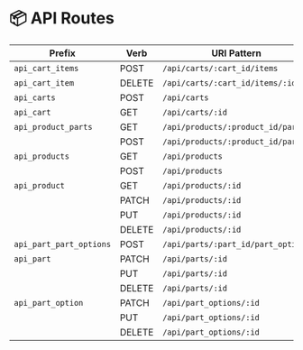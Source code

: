 # 📦 API Routes

| Prefix                | Verb   | URI Pattern                                               | Controller#Action                            |
|----------------------|--------|------------------------------------------------------------|-----------------------------------------------|
| `api_cart_items`     | POST   | `/api/carts/:cart_id/items`                               | `api/cart_items#create`                       |
| `api_cart_item`      | DELETE | `/api/carts/:cart_id/items/:id`                           | `api/cart_items#destroy`                      |
| `api_carts`          | POST   | `/api/carts`                                              | `api/carts#create`                            |
| `api_cart`           | GET    | `/api/carts/:id`                                          | `api/carts#show`                              |
| `api_product_parts`  | GET    | `/api/products/:product_id/parts`                         | `api/parts#index`                             |
|                      | POST   | `/api/products/:product_id/parts`                         | `api/parts#create`                            |
| `api_products`       | GET    | `/api/products`                                           | `api/products#index`                          |
|                      | POST   | `/api/products`                                           | `api/products#create`                         |
| `api_product`        | GET    | `/api/products/:id`                                       | `api/products#show`                           |
|                      | PATCH  | `/api/products/:id`                                       | `api/products#update`                         |
|                      | PUT    | `/api/products/:id`                                       | `api/products#update`                         |
|                      | DELETE | `/api/products/:id`                                       | `api/products#destroy`                        |
| `api_part_part_options` | POST | `/api/parts/:part_id/part_options`                        | `api/part_options#create`                     |
| `api_part`           | PATCH  | `/api/parts/:id`                                          | `api/parts#update`                            |
|                      | PUT    | `/api/parts/:id`                                          | `api/parts#update`                            |
|                      | DELETE | `/api/parts/:id`                                          | `api/parts#destroy`                           |
| `api_part_option`    | PATCH  | `/api/part_options/:id`                                   | `api/part_options#update`                     |
|                      | PUT    | `/api/part_options/:id`                                   | `api/part_options#update`                     |
|                      | DELETE | `/api/part_options/:id`                                   | `api/part_options#destroy`                    |